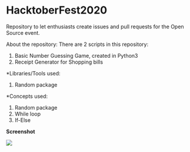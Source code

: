 # HacktoberFest2020
Repository to let enthusiasts create issues and pull requests for the Open Source event.

About the repository:
There are 2 scripts in this repository:
1) Basic Number Guessing Game, created in Python3
2) Receipt Generator for Shopping bills

*Libraries/Tools used:
1) Random package

*Concepts used:
1) Random package
2) While loop
3) If-Else

**Screenshot**

![](images/game.jpg)
